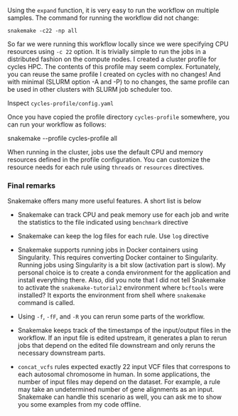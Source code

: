 
Using the `expand` function, it is very easy to run the workflow on multiple samples. The command for running the workflow did not change:

`snakemake -c22 -np all`

So far we were running this workflow locally since we were specifying CPU resources using `-c 22` option. It is trivially simple to run the jobs in a distributed fashion on the compute nodes. I created a cluster profile for cycles HPC. The contents of this profile may seem complex. Fortunately, you can reuse the same profile I created on cycles with no changes! And with minimal (SLURM option -A and -P) to no changes, the same profile can be used in other clusters with SLURM job scheduler too.

Inspect `cycles-profile/config.yaml`

Once you have copied the profile directory `cycles-profile` somewhere, you can run your workflow as follows:

snakemake --profile cycles-profile all

When running in the cluster, jobs use the default CPU and memory resources defined in the profile configuration. You can customize the resource needs for each rule using `threads` or `resources` directives.

### Final remarks

Snakemake offers many more useful features. A short list is below

* Snakemake can track CPU and peak memory use for each job and write the statistics to the file indicated using `benchmark` directive

* Snakemake can keep the log files for each rule. Use `log` directive

* Snakemake supports running jobs in Docker containers using Singularity. This requires converting Docker container to Singularity. Running jobs using Singularity is a bit slow (activation part is slow). My personal choice is to create a conda environment for the application and install everything there. Also, did you note that I did not tell Snakemake to activate the `snakemake-tutorial2` environment where `bcftools` were installed? It exports the environment from shell where `snakemake` command is called. 

* Using `-f`, `-fF`, and `-R` you can rerun some parts of the workflow.

* Snakemake keeps track of the timestamps of the input/output files in the workflow. If an input file is edited upstream, it generates a plan to rerun jobs that depend on the edited file downstream and only reruns the necessary downstream parts.

* `concat_vcfs` rules expected exactly 22 input VCF files that correspons to each autosomal chromosome in human. In some applications, the number of input files may depend on the dataset. For example, a rule may take an undetermined number of gene alignments as an input. Snakemake can handle this scenario as well, you can ask me to show you some examples from my code offline.
 


